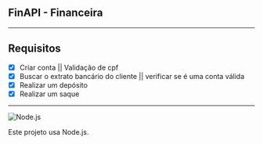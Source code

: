 ## FinAPI - Financeira

---

## Requisitos 
- [x] Criar conta || Validação de cpf
- [x] Buscar o extrato bancário do cliente || verificar se é uma conta válida
- [x] Realizar um depósito
- [x] Realizar um saque

---
![Node.js](https://img.shields.io/badge/Node.js-339933?style=flat&logo=node.js&logoColor=white)

Este projeto usa Node.js.
